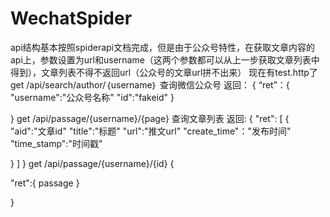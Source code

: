 # WechatSpider
api结构基本按照spiderapi文档完成，但是由于公众号特性，在获取文章内容的api上，参数设置为url和username（这两个参数都可以从上一步获取文章列表中得到），文章列表不得不返回url（公众号的文章url拼不出来）
现在有test.http了
get /api/search/author/｛username｝
查询微信公众号
返回：
{
    “ret”：{
        "username":"公众号名称"
        "id":"fakeid"
}

}
get /api/passage/{username}/{page}
查询文章列表
返回:
{
    "ret":
[
        {
        "aid":"文章id"
        "title":"标题"
        "url":"推文url"
        "create_time"："发布时间"
        "time_stamp":"时间戳"
  


}
]
}
get /api/passage/{username}/{id}
{

   "ret":{
    passage
}




}
